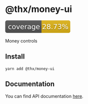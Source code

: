 # @thx/money-ui

![](coverage/coverage.svg)

Money controls

## Install
```
yarn add @thx/money-ui
```

## Documentation

You can find API documentation [here](/docs).
